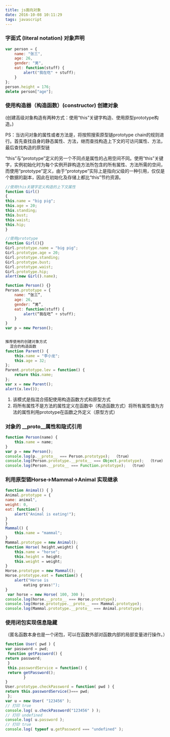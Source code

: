 ```yaml
---
title: js面向对象
date: 2016-10-08 10:11:29
tags: javascript
---
```

### 字面式 (literal notation) 对象声明

```javascript
var person = {
    name: "张三",
    age: 26,
    gender: "男",
    eat: function(stuff) {
        alert("我在吃" + stuff);
    }
};
person.height = 176;
delete person["age"];
```
 <!--more-->
### 使用构造器（构造函数）(constructor) 创建对象
(创建高级对象构造有两种方式：使用“this”关键字构造、使用原型prototype构造。)

PS：当访问对象的属性或者方法是，将按照搜索原型链prototype chain的规则进行。首先查找自身的静态属性、方法，继而查找构造上下文的可访问属性、方法，最后查找构造的原型链

“this”与“prototype”定义的另一个不同点是属性的占用空间不同。使用“this”关键字，实例初始化时为每个实例开辟构造方法所包含的所有属性、方法所需的空间，而使用“prototype”定义，由于“prototype”实际上是指向父级的一种引用，仅仅是个数据的副本，因此在初始化及存储上都比“this”节约资源。
```javascript
//使用this关键字定义构造的上下文属性 
function Girl() 
{ 
this.name = "big pig"; 
this.age = 20; 
this.standing; 
this.bust; 
this.waist; 
this.hip; 
} 

//使用prototype 
function Girl(){} 
Girl.prototype.name = "big pig"; 
Girl.prototype.age = 20; 
Girl.prototype.standing; 
Girl.prototype.bust; 
Girl.prototype.waist; 
Girl.prototype.hip; 
alert(new Girl().name); 

function Person() {}
Person.prototype = {
    name: “张三”,
    age: 26,
    gender: “男”,
    eat: function(stuff) {
        alert(“我在吃” + stuff);
    }
}
var p = new Person();


推荐使用的创建对象方式
  混合的构造函数
function Parent() {
    this.name = "李小龙";
    this.age = 32;
};
Parent.prototype.lev = function() {
    return this.name;
};
var x = new Parent();
alert(x.lev());
```
1. 该模式是指混合搭配使用构造函数方式和原型方式
2. 将所有属性不是方法的属性定义在函数中（构造函数方式）将所有属性值为方法的属性利用prototype在函数之外定义（原型方式）




### 对象的 __proto__属性和隐式引用
```javascript
function Person(name) {
    this.name = name;
}
var p = new Person();
console.log(p.__proto__ === Person.prototype);  （true）
console.log(Person.prototype.__proto__ === Object.prototype);  （true）
console.log(Person.__proto__ === Function.prototype);  （true）
```

### 利用原型链Horse->Mammal->Animal 实现继承
```javascript
function Animal() { } 
Animal.prototype = { 
name: animal",
weight: 0,
eat: function() {
    alert("Animal is eating!");
}
}
Mammal() {
    this.name = "mammal";
} 
Mammal.prototype = new Animal(); 
function Horse( height,weight) {
    this.name = "horse";
    this.height = height;
    this.weight = weight;
} 
Horse.prototype = new Mammal();
Horse.prototype.eat = function() {
    alert("Horse is
        eating grass!");
}
 var horse = new Horse( 100, 300 ); 
console.log(horse.__proto__ === Horse.prototype);
console.log(Horse.prototype.__proto__ === Mammal.prototype);
console.log(Mammal.prototype.__proto__ === Animal.prototype);
```

### 使用闭包实现信息隐藏
（匿名函数本身也是一个闭包，可以在函数外部对函数内部的局部变量进行操作。）

```javascript
function User( pwd ) { 
var password = pwd;
 function getPassword() { 
return password;
 }
 this.passwordService = function() {
 return getPassword();
        } 
}
User.prototype.checkPassword = function( pwd ) { 
return this.passwordService()=== pwd;
 };
var u = new User( "123456" ); 
// 打印 true 
console.log( u.checkPassword("123456" ) ); 
// 打印 undefined 
console.log( u.password ); 
// 打印 true 
console.log( typeof u.getPassword === "undefined" );
```